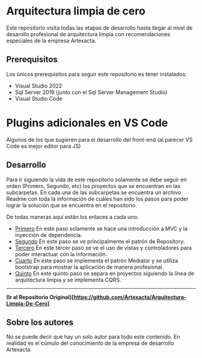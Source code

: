 # Arquitectura limpia de cero

Este repositorio visita todas las etapas de desarrollo hasta llegar al nivel de 
desarollo profesional de arquitectura limpia con recomendaciones especiales de 
la empresa Artexacta.

## Prerequisitos

Los únicos prerequisitos para seguir este repositorio es tener instalados:

* Visual Studio 2022 
* Sql Server 2019 (junto con el Sql Server Management Studio)
* Visual Studio Code

# Plugins adicionales en VS Code

Algunos de los que sugieren para el desarrollo del front-end (al parecer VS Code es mejor editor para JS)


## Desarrollo

Para ir siguiendo la vida de este repositorio solamente se debe seguir en orden (Primero, Segundo, etc)
los proyectos que se encuentran en las subcarpetas. En cada una de las subcarpetas se encuentra
un archivo Readme con toda la información de cuáles han sido los pasos para poder lograr la solución
que se encuentra en el repositorio.

De todas maneras aquí están los enlaces a cada uno:

* [Primero](https://github.com/Artexacta/Arquitectura-Limpia-De-Cero/tree/main/Primero) En este paso
solamente se hace una introducción a MVC y la inyección de dependencia.
* [Segundo](https://github.com/Artexacta/Arquitectura-Limpia-De-Cero/tree/main/Segundo) En este paso 
se ve principalmente el patrón de Repository.
* [Tercero](https://github.com/Artexacta/Arquitectura-Limpia-De-Cero/tree/main/Tercero) En este tercer
paso se ve el uso de vistas y controladores para poder interactuar con la información.
* [Cuarto](https://github.com/Artexacta/Arquitectura-Limpia-De-Cero/tree/main/Cuarto) En este paso se
implementa el patrón Mediator y se utiliza bootstrap para mostrar la aplicación de manera profesional.
* [Quinto](https://github.com/Artexacta/Arquitectura-Limpia-De-Cero/tree/main/Quinto) En este 
quinto paso se separa en proyectos siguiendo la línea de arquitectura limpia y se implementa CQRS.

---

**(Ir al Repositorio Original)[https://github.com/Artexacta/Arquitectura-Limpia-De-Cero]**

## Sobre los autores

No se puede decir que hay un solo autor para todo este contenido. En realidad es el cúmulo del 
conocimiento de la empresa de desarrollo Artexacta.

